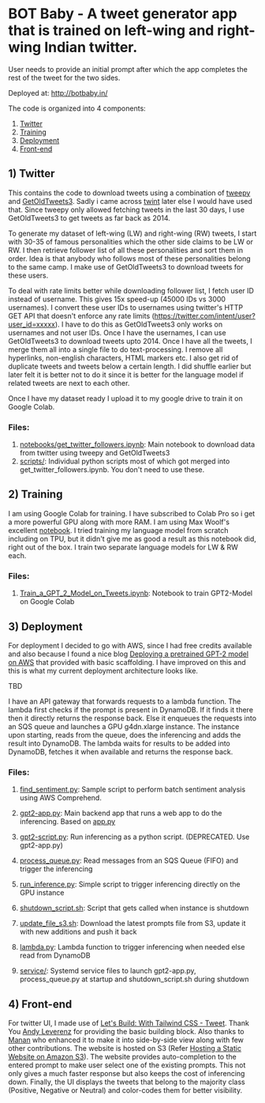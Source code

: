 # BOT Baby - A tweet generator app that is trained on left-wing and right-wing Indian twitter.
User needs to provide an initial prompt after which the app completes the rest of the tweet for the two sides.

Deployed at: http://botbaby.in/

The code is organized into 4 components:
1) [Twitter](twitter)
2) [Training](training/notebook)
3) [Deployment](deployment)
4) [Front-end](front-end)

## 1) Twitter
This contains the code to download tweets using a combination of [tweepy](https://www.tweepy.org/) and [GetOldTweets3](https://pypi.org/project/GetOldTweets3/). Sadly i came across [twint](https://github.com/twintproject/twint) later else I would have used that. Since tweepy only allowed fetching tweets in the last 30 days, I use GetOldTweets3 to get tweets as far back as 2014. 

To generate my dataset of left-wing (LW) and right-wing (RW) tweets, I start with 30-35 of famous personalities which the other side claims to be LW or RW. I then retrieve follower list of all these personalities and sort them in order. Idea is that anybody who follows most of these personalities belong to the same camp. I make use of GetOldTweets3 to download tweets for these users. 

To deal with rate limits better while downloading follower list, I fetch user ID instead of username. This gives 15x speed-up (45000 IDs vs 3000 usernames). I convert these user IDs to usernames using twitter's HTTP GET API that doesn't enforce any rate limits (https://twitter.com/intent/user?user_id=xxxxx). I have to do this as GetOldTweets3 only works on usernames and not user IDs. Once I have the usernames, I can use GetOldTweets3 to download tweets upto 2014.
Once I have all the tweets, I merge them all into a single file to do text-processing. I remove all hyperlinks, non-english characters, HTML markers etc. I also get rid of duplicate tweets and tweets below a certain length. I did shuffle earlier but later felt it is better not to do it since it is better for the language model if related tweets are next to each other.

Once I have my dataset ready I upload it to my google drive to train it on Google Colab.

### Files:
1. [notebooks/get_twitter_followers.ipynb](twitter/notebooks/get_twitter_followers.ipynb): Main notebook to download data from twitter using tweepy and GetOldTweets3
2. [scripts/](twitter/scripts): Individual python scripts most of which got merged into get_twitter_followers.ipynb. You don't need to use these.

## 2) Training
I am using Google Colab for training. I have subscribed to Colab Pro so i get a more powerful GPU along with more RAM.
I am using Max Woolf's excellent [notebook](https://minimaxir.com/2020/01/twitter-gpt2-bot/). I tried training my language model from scratch including on TPU, but it didn't give me as good a result as this notebook did, right out of the box.
I train two separate language models for LW & RW each. 

### Files: 
1. [Train_a_GPT_2_Model_on_Tweets.ipynb](training/notebook/Train_a_GPT_2_Model_on_Tweets.ipynb): Notebook to train GPT2-Model on Google Colab

## 3) Deployment
For deployment I decided to go with AWS, since I had free credits available and also because I found a nice blog [Deploying a pretrained GPT-2 model on AWS](https://www.kdnuggets.com/2019/12/deploying-pretrained-gpt-2-model-aws.html) that provided with basic scaffolding. I have improved on this and this is what my current deployment architecture looks like. 

TBD

I have an API gateway that forwards requests to a lambda function. The lambda first checks if the prompt is present in DynamoDB. If it finds it there then it directly returns the response back. Else it enqueues the requests into an SQS queue and launches a GPU g4dn.xlarge instance. The instance upon starting, reads from the queue, does the inferencing and adds the result into DynamoDB. The lambda waits for results to be added into DynamoDB, fetches it when available and returns the response back.

### Files: 
1. [find_sentiment.py](deployment/app/find_sentiment.py): Sample script to perform batch sentiment analysis using AWS Comprehend.
2. [gpt2-app.py](deployment/app/gpt2-app.py): Main backend app that runs a web app to do the inferencing. Based on [app.py](https://github.com/minimaxir/gpt-2-cloud-run/blob/master/app.py)
3. [gpt2-script.py](deployment/app/gpt2-script.py): Run inferencing as a python script. (DEPRECATED. Use gpt2-app.py)
4. [process_queue.py](deployment/app/process_queue.py): Read messages from an SQS Queue (FIFO) and trigger the inferencing
5. [run_inference.py](deployment/app/run_inference.py): Simple script to trigger inferencing directly on the GPU instance

6. [shutdown_script.sh](deployment/app/shutdown_script.sh): Script that gets called when instance is shutdown
7. [update_file_s3.sh](deployment/app/update_file_s3.sh): Download the latest prompts file from S3, update it with new additions and push it back
8. [lambda.py](deployment/lambda/lambda.py): Lambda function to trigger inferencing when needed else read from DynamoDB
9. [service/](deployment/service): Systemd service files to launch gpt2-app.py, process_queue.py at startup and shutdown_script.sh during shutdown

## 4) Front-end
For twitter UI, I made use of [Let's Build: With Tailwind CSS - Tweet](https://web-crunch.com/posts/lets-build-tailwind-css-tweet). Thank You [Andy Leverenz](https://twitter.com/webcrunchblog) for providing the basic building block. Also thanks to [Manan](https://github.com/manan2002) who enhanced it to make it into side-by-side view along with few other contributions. The website is hosted on S3 (Refer [Hosting a Static Website on Amazon S3](https://docs.aws.amazon.com/AmazonS3/latest/dev/WebsiteHosting.html)). The website provides auto-completion to the entered prompt to make user select one of the existing prompts. This not only gives a much faster response but also keeps the cost of inferencing down. Finally, the UI displays the tweets that belong to the majority class (Positive, Negative or Neutral) and color-codes them for better visibility.

